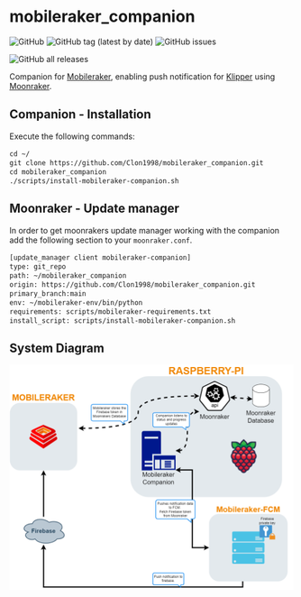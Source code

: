 # mobileraker_companion
![GitHub](https://img.shields.io/github/license/Clon1998/mobileraker_companion?style=for-the-badge)
![GitHub tag (latest by date)](https://img.shields.io/github/v/tag/clon1998/mobileraker_companion?style=for-the-badge)
![GitHub issues](https://img.shields.io/github/issues/Clon1998/mobileraker_companion?style=for-the-badge)

![GitHub all releases](https://img.shields.io/github/downloads/clon1998/mobileraker_companion/total?style=for-the-badge)

Companion for [Mobileraker](https://github.com/Clon1998/mobileraker), enabling push notification for [Klipper](https://github.com/Klipper3d/klipper) using [Moonraker](https://github.com/arksine/moonraker).

## Companion - Installation
Execute the following commands:
```
cd ~/
git clone https://github.com/Clon1998/mobileraker_companion.git
cd mobileraker_companion
./scripts/install-mobileraker-companion.sh
```
## Moonraker - Update manager
In order to get moonrakers update manager working with the companion add the following section to your `moonraker.conf`. 
```
[update_manager client mobileraker-companion]
type: git_repo
path: ~/mobileraker_companion
origin: https://github.com/Clon1998/mobileraker_companion.git
primary_branch:main
env: ~/mobileraker-env/bin/python
requirements: scripts/mobileraker-requirements.txt
install_script: scripts/install-mobileraker-companion.sh
```
## System Diagram
![Sys Diag](assets/Mobileraker-System.png)